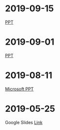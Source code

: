 # 2019-09-15

[PPT](https://builtbyelevencom-my.sharepoint.com/:p:/g/personal/kennith_builtbyeleven_com/ES4CrETa7f1PrTih9aMCvn0BIDWMNS_OcWwqPTMvl5OCng?e=MPINx2)

# 2019-09-01

[PPT](https://1drv.ms/p/s!AhCMrrY1FhBNg1raAmbRl0dZWTnR)

# 2019-08-11

[Microsoft PPT](https://builtbyelevencom-my.sharepoint.com/:p:/g/personal/kennith_builtbyeleven_com/ETPw9NrcOhpEkFjd6gNJJ-ABnQ1GQu5n3WZuZTrXA4p0TA?e=6lPDdm)

# 2019-05-25

Google Slides [Link](https://docs.google.com/presentation/d/14YY4lLeH9EQ9wVkZXFSpS3vKS3xi8K843Igi8oA_ZJM/edit#slide=id.p)
